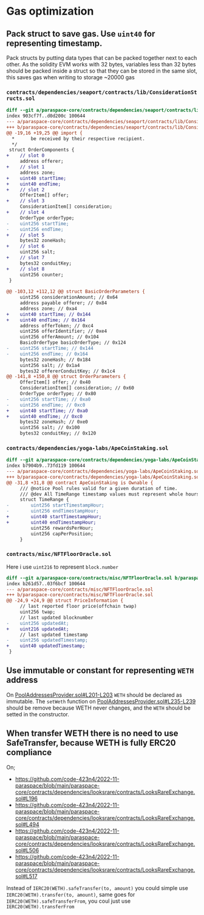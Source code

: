 # Gas optimization

## Pack struct to save gas. Use `uint40` for representing timestamp.

Pack structs by putting data types that can be packed together next to each other.
As the solidity EVM works with 32 bytes, variables less than 32 bytes should be packed inside a struct so that they can be stored in the same slot, this saves gas when writing to storage ~20000 gas

### `contracts/dependencies/seaport/contracts/lib/ConsiderationStructs.sol`

```diff
diff --git a/paraspace-core/contracts/dependencies/seaport/contracts/lib/ConsiderationStructs.sol b/paraspace-core/contracts/dependencies/seaport/contracts/lib/ConsiderationStructs.sol
index 903cf7f..d0d200c 100644
--- a/paraspace-core/contracts/dependencies/seaport/contracts/lib/ConsiderationStructs.sol
+++ b/paraspace-core/contracts/dependencies/seaport/contracts/lib/ConsiderationStructs.sol
@@ -19,16 +19,25 @@ import {
  *      be received by their respective recipient.
  */
 struct OrderComponents {
+    // slot 0
     address offerer;
+    // slot 1
     address zone;
+    uint40 startTime;
+    uint40 endTime;
+    // slot 2
     OfferItem[] offer;
+    // slot 3
     ConsiderationItem[] consideration;
+    // slot 4
     OrderType orderType;
-    uint256 startTime;
-    uint256 endTime;
+    // slot 5
     bytes32 zoneHash;
+    // slot 6
     uint256 salt;
+    // slot 7
     bytes32 conduitKey;
+    // slot 8
     uint256 counter;
 }
 
@@ -103,12 +112,12 @@ struct BasicOrderParameters {
     uint256 considerationAmount; // 0x64
     address payable offerer; // 0x84
     address zone; // 0xa4
+    uint40 startTime; // 0x144
+    uint40 endTime; // 0x164
     address offerToken; // 0xc4
     uint256 offerIdentifier; // 0xe4
     uint256 offerAmount; // 0x104
     BasicOrderType basicOrderType; // 0x124
-    uint256 startTime; // 0x144
-    uint256 endTime; // 0x164
     bytes32 zoneHash; // 0x184
     uint256 salt; // 0x1a4
     bytes32 offererConduitKey; // 0x1c4
@@ -141,8 +150,8 @@ struct OrderParameters {
     OfferItem[] offer; // 0x40
     ConsiderationItem[] consideration; // 0x60
     OrderType orderType; // 0x80
-    uint256 startTime; // 0xa0
-    uint256 endTime; // 0xc0
+    uint40 startTime; // 0xa0
+    uint40 endTime; // 0xc0
     bytes32 zoneHash; // 0xe0
     uint256 salt; // 0x100
     bytes32 conduitKey; // 0x120

```
### `contracts/dependencies/yoga-labs/ApeCoinStaking.sol`

```diff
diff --git a/paraspace-core/contracts/dependencies/yoga-labs/ApeCoinStaking.sol b/paraspace-core/contracts/dependencies/yoga-labs/ApeCoinStaking.sol
index b7904b9..73fd119 100644
--- a/paraspace-core/contracts/dependencies/yoga-labs/ApeCoinStaking.sol
+++ b/paraspace-core/contracts/dependencies/yoga-labs/ApeCoinStaking.sol
@@ -31,8 +31,8 @@ contract ApeCoinStaking is Ownable {
     /// @notice Pool rules valid for a given duration of time.
     /// @dev All TimeRange timestamp values must represent whole hours
     struct TimeRange {
-        uint256 startTimestampHour;
-        uint256 endTimestampHour;
+        uint40 startTimestampHour;
+        uint40 endTimestampHour;
         uint256 rewardsPerHour;
         uint256 capPerPosition;
     }
```

### `contracts/misc/NFTFloorOracle.sol`

Here i use `uint216` to represent `block.number`

```diff
diff --git a/paraspace-core/contracts/misc/NFTFloorOracle.sol b/paraspace-core/contracts/misc/NFTFloorOracle.sol
index b261d57..03f6bcf 100644
--- a/paraspace-core/contracts/misc/NFTFloorOracle.sol
+++ b/paraspace-core/contracts/misc/NFTFloorOracle.sol
@@ -24,9 +24,9 @@ struct PriceInformation {
     // last reported floor price(offchain twap)
     uint256 twap;
     // last updated blocknumber
-    uint256 updatedAt;
+    uint216 updatedAt;
     // last updated timestamp
-    uint256 updatedTimestamp;
+    uint40 updatedTimestamp;
 }
```

## Use immutable or constant for representing `WETH` address
On [PoolAddressesProvider.sol#L201-L203](https://github.com/code-423n4/2022-11-paraspace/blob/main/paraspace-core/contracts/protocol/configuration/PoolAddressesProvider.sol#L201-L203) `WETH` should be declared as immutable. The `setWeth` function on [PoolAddressesProvider.sol#L235-L239](https://github.com/code-423n4/2022-11-paraspace/blob/main/paraspace-core/contracts/protocol/configuration/PoolAddressesProvider.sol#L235-L239) should be remove because WETH never changes, and the `WETH` should be setted in the constructor.

## When transfer WETH there is no need to use SafeTransfer, because WETH is fully ERC20 compliance
On;
- https://github.com/code-423n4/2022-11-paraspace/blob/main/paraspace-core/contracts/dependencies/looksrare/contracts/LooksRareExchange.sol#L196
- https://github.com/code-423n4/2022-11-paraspace/blob/main/paraspace-core/contracts/dependencies/looksrare/contracts/LooksRareExchange.sol#L494
- https://github.com/code-423n4/2022-11-paraspace/blob/main/paraspace-core/contracts/dependencies/looksrare/contracts/LooksRareExchange.sol#L506
- https://github.com/code-423n4/2022-11-paraspace/blob/main/paraspace-core/contracts/dependencies/looksrare/contracts/LooksRareExchange.sol#L517

Instead of `IERC20(WETH).safeTransfer(to, amount)` you could simple use `IERC20(WETH).transfer(to, amount)`, same goes for `IERC20(WETH).safeTransferFrom`, you coul just use `IERC20(WETH).transferFrom`


